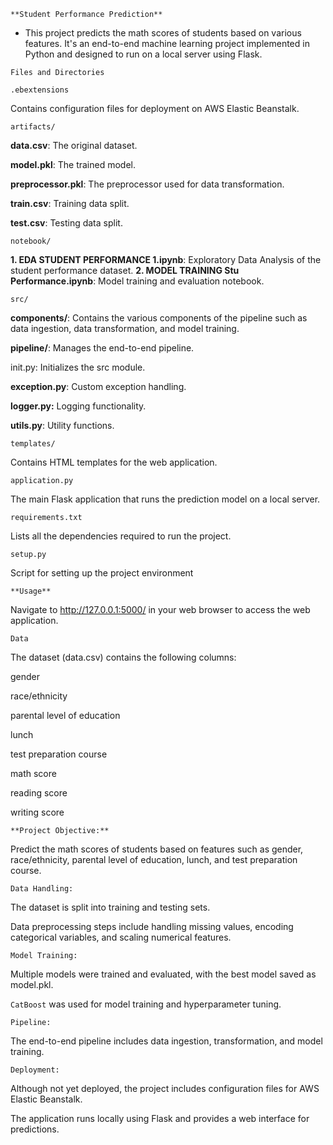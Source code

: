 ``**Student Performance Prediction**``

- This project predicts the math scores of students based on various features. It's an end-to-end machine learning project implemented in Python and designed to run on a local server using Flask.

`Files and Directories`

`.ebextensions`

Contains configuration files for deployment on AWS Elastic Beanstalk.

`artifacts/`

**data.csv**: The original dataset.

**model.pkl**: The trained model.

**preprocessor.pkl**: The preprocessor used for data transformation.

**train.csv**: Training data split.

**test.csv**: Testing data split.

`notebook/`

**1. EDA STUDENT PERFORMANCE 1.ipynb**: Exploratory Data Analysis of the student performance dataset.
**2. MODEL TRAINING Stu Performance.ipynb**: Model training and evaluation notebook.

`src/`

**components/**: Contains the various components of the pipeline such as data ingestion, data transformation, and model training.

**pipeline/**: Manages the end-to-end pipeline.

init.py: Initializes the src module.

**exception.py**: Custom exception handling.

**logger.py:** Logging functionality.

**utils.py**: Utility functions.

`templates/`

Contains HTML templates for the web application.

`application.py`

The main Flask application that runs the prediction model on a local server.

`requirements.txt`

Lists all the dependencies required to run the project.

`setup.py`

Script for setting up the project environment



`**Usage**`

Navigate to http://127.0.0.1:5000/ in your web browser to access the web application.

`Data`

The dataset (data.csv) contains the following columns:

gender

race/ethnicity

parental level of education

lunch

test preparation course

math score

reading score

writing score


`**Project Objective:**`

Predict the math scores of students based on features such as gender, race/ethnicity, parental level of education, lunch, and test preparation course.

`Data Handling:`

The dataset is split into training and testing sets.

Data preprocessing steps include handling missing values, encoding categorical variables, and scaling numerical features.

`Model Training:`

Multiple models were trained and evaluated, with the best model saved as model.pkl.

`CatBoost` was used for model training and hyperparameter tuning.

`Pipeline:`

The end-to-end pipeline includes data ingestion, transformation, and model training.

`Deployment:`

Although not yet deployed, the project includes configuration files for AWS Elastic Beanstalk.

The application runs locally using Flask and provides a web interface for predictions.

